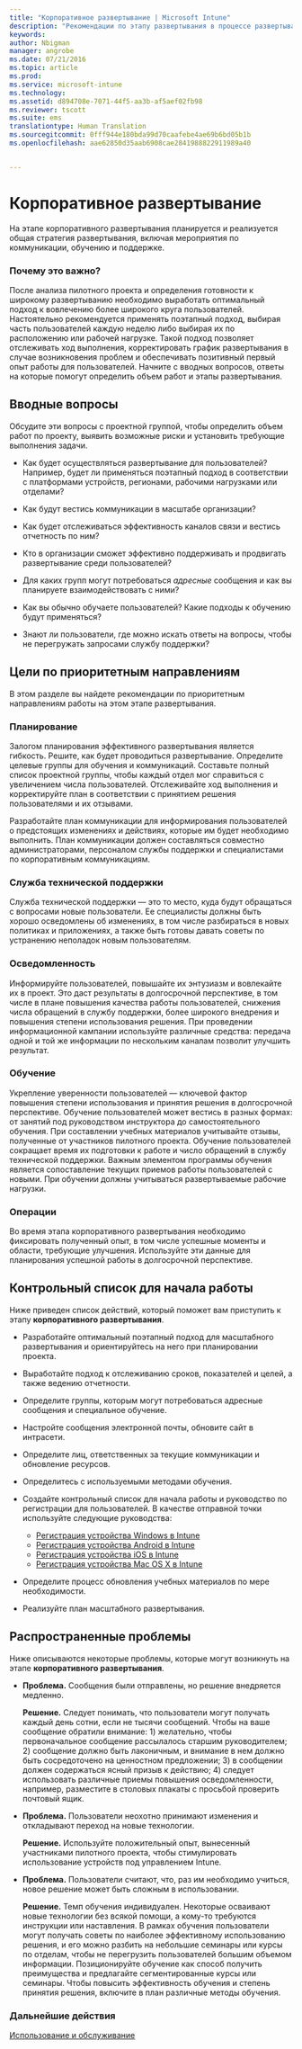 ```yaml
---
title: "Корпоративное развертывание | Microsoft Intune"
description: "Рекомендации по этапу развертывания в процессе развертывания Intune."
keywords: 
author: Nbigman
manager: angrobe
ms.date: 07/21/2016
ms.topic: article
ms.prod: 
ms.service: microsoft-intune
ms.technology: 
ms.assetid: d894708e-7071-44f5-aa3b-af5aef02fb98
ms.reviewer: tscott
ms.suite: ems
translationtype: Human Translation
ms.sourcegitcommit: 0fff944e180bda99d70caafebe4ae69b6bd05b1b
ms.openlocfilehash: aae62850d35aab6908cae2841988822911989a40


---
```


# Корпоративное развертывание
На этапе корпоративного развертывания планируется и реализуется общая стратегия развертывания, включая мероприятия по коммуникации, обучению и поддержке.

### Почему это важно?
После анализа пилотного проекта и определения готовности к широкому развертыванию необходимо выработать оптимальный подход к вовлечению более широкого круга пользователей. Настоятельно рекомендуется применять поэтапный подход, выбирая часть пользователей каждую неделю либо выбирая их по расположению или рабочей нагрузке. Такой подход позволяет отслеживать ход выполнения, корректировать график развертывания в случае возникновения проблем и обеспечивать позитивный первый опыт работы для пользователей.
Начните с вводных вопросов, ответы на которые помогут определить объем работ и этапы развертывания.

## Вводные вопросы
Обсудите эти вопросы с проектной группой, чтобы определить объем работ по проекту, выявить возможные риски и установить требующие выполнения задачи.

-   Как будет осуществляться развертывание для пользователей? Например, будет ли применяться поэтапный подход в соответствии с платформами устройств, регионами, рабочими нагрузками или отделами?

-   Как будут вестись коммуникации в масштабе организации?

-   Как будет отслеживаться эффективность каналов связи и вестись отчетность по ним?

-   Кто в организации сможет эффективно поддерживать и продвигать развертывание среди пользователей?

-   Для каких групп могут потребоваться *адресные* сообщения и как вы планируете взаимодействовать с ними?

-   Как вы обычно обучаете пользователей? Какие подходы к обучению будут применяться?

-   Знают ли пользователи, где можно искать ответы на вопросы, чтобы не перегружать запросами службу поддержки?

## Цели по приоритетным направлениям
В этом разделе вы найдете рекомендации по приоритетным направлениям работы на этом этапе развертывания.

### Планирование
Залогом планирования эффективного развертывания является гибкость. Решите, как будет проводиться развертывание. Определите целевые группы для обучения и коммуникаций. Составьте полный список проектной группы, чтобы каждый отдел мог справиться с увеличением числа пользователей.
Отслеживайте ход выполнения и корректируйте план в соответствии с принятием решения пользователями и их отзывами.

Разработайте план коммуникации для информирования пользователей о предстоящих изменениях и действиях, которые им будет необходимо выполнить. План коммуникации должен составляться совместно администраторами, персоналом службы поддержки и специалистами по корпоративным коммуникациям.

### Служба технической поддержки
Служба технической поддержки — это то место, куда будут обращаться с вопросами новые пользователи. Ее специалисты должны быть хорошо осведомлены об изменениях, в том числе разбираться в новых политиках и приложениях, а также быть готовы давать советы по устранению неполадок новым пользователям.

### Осведомленность
Информируйте пользователей, повышайте их энтузиазм и вовлекайте их в проект. Это даст результаты в долгосрочной перспективе, в том числе в плане повышения качества работы пользователей, снижения числа обращений в службу поддержки, более широкого внедрения и повышения степени использования решения. При проведении информационной кампании используйте различные средства: передача одной и той же информации по нескольким каналам позволит улучшить результат.

### Обучение
Укрепление уверенности пользователей — ключевой фактор повышения степени использования и принятия решения в долгосрочной перспективе. Обучение пользователей может вестись в разных формах: от занятий под руководством инструктора до самостоятельного обучения. При составлении учебных материалов учитывайте отзывы, полученные от участников пилотного проекта. Обучение пользователей сокращает время их подготовки к работе и число обращений в службу технической поддержки. Важным элементом программы обучения является сопоставление текущих приемов работы пользователей с новыми. При обучении должны учитываться развертываемые рабочие нагрузки.

### Операции
Во время этапа корпоративного развертывания необходимо фиксировать полученный опыт, в том числе успешные моменты и области, требующие улучшения. Используйте эти данные для планирования успешной работы в долгосрочной перспективе.

## Контрольный список для начала работы
Ниже приведен список действий, который поможет вам приступить к этапу **корпоративного развертывания**.

-   Разработайте оптимальный поэтапный подход для масштабного развертывания и ориентируйтесь на него при планировании проекта.

-   Выработайте подход к отслеживанию сроков, показателей и целей, а также ведению отчетности.

-   Определите группы, которым могут потребоваться адресные сообщения и специальное обучение.

-   Настройте сообщения электронной почты, обновите сайт в интрасети.

-   Определите лиц, ответственных за текущие коммуникации и обновление ресурсов.

-   Определитесь с используемыми методами обучения.

-   Создайте контрольный список для начала работы и руководство по регистрации для пользователей.
    В качестве отправной точки используйте следующие руководства:
    -  [Регистрация устройства Windows в Intune](/intune/enduser/enroll-your-device-in-intune-windows)
    -  [Регистрация устройства Android в Intune](/intune/enduser/enroll-your-device-in-intune-android)
    -  [Регистрация устройства iOS в Intune](/intune/enduser/enroll-your-device-in-intune-ios)
    -  [Регистрация устройства Mac OS X в Intune](/intune/enduser/enroll-your-device-in-intune-mac-os-x)

-   Определите процесс обновления учебных материалов по мере необходимости.

-   Реализуйте план масштабного развертывания.

## Распространенные проблемы
Ниже описываются некоторые проблемы, которые могут возникнуть на этапе **корпоративного развертывания**.

-   **Проблема.** Сообщения были отправлены, но решение внедряется медленно.

    **Решение.** Следует понимать, что пользователи могут получать каждый день сотни, если не тысячи сообщений. Чтобы на ваше сообщение обратили внимание: 1) желательно, чтобы первоначальное сообщение рассылалось старшим руководителем; 2) сообщение должно быть лаконичным, и внимание в нем должно быть сосредоточено на ценностном предложении; 3) в сообщении должен содержаться ясный призыв к действию; 4) следует использовать различные приемы повышения осведомленности, например, разместите в столовых плакаты с просьбой проверить почтовый ящик.

-   **Проблема.** Пользователи неохотно принимают изменения и откладывают переход на новые технологии.

    **Решение.** Используйте положительный опыт, вынесенный участниками пилотного проекта, чтобы стимулировать использование устройств под управлением Intune.

-   **Проблема.** Пользователи считают, что, раз им необходимо учиться, новое решение может быть сложным в использовании.

    **Решение.** Темп обучения индивидуален. Некоторые осваивают новые технологии без всякой помощи, а кому-то требуются инструкции или наставления. В рамках обучения пользователи могут получать советы по наиболее эффективному использованию решения, и его можно разбить на небольшие семинары или курсы по отделам, чтобы не перегрузить пользователей большим объемом информации. Позиционируйте обучение как способ получить преимущества и предлагайте сегментированные курсы или семинары. Чтобы повысить эффективность обучения и степень принятия решения, включите в план различные методы обучения.

### Дальнейшие действия
[Использование и обслуживание](operations-and-maintenance.md)



<!--HONumber=Jul16_HO4-->


